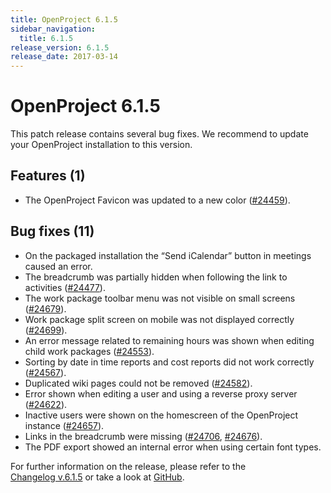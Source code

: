 ```yaml
---
title: OpenProject 6.1.5
sidebar_navigation:
  title: 6.1.5
release_version: 6.1.5
release_date: 2017-03-14
---
```


# OpenProject 6.1.5

This patch release contains several bug fixes. We recommend to update
your OpenProject installation to this version.

## Features (1)

  - The OpenProject Favicon was updated to a new color
    ([#24459](https://community.openproject.org/wp/24459)).

## Bug fixes (11)

  - On the packaged installation the “Send iCalendar” button in meetings
    caused an error.
  - The breadcrumb was partially hidden when following the link to
    activities
    ([#24477](https://community.openproject.org/wp/24477)).
  - The work package toolbar menu was not visible on small screens
    ([#24679](https://community.openproject.org/wp/24679)).
  - Work package split screen on mobile was not displayed correctly
    ([#24699](https://community.openproject.org/wp/24699)).
  - An error message related to remaining hours was shown when editing
    child work packages
    ([#24553](https://community.openproject.org/wp/24553)).
  - Sorting by date in time reports and cost reports did not work
    correctly
    ([#24567](https://community.openproject.org/wp/24567)).
  - Duplicated wiki pages could not be removed
    ([#24582](https://community.openproject.org/wp/24582)).
  - Error shown when editing a user and using a reverse proxy server
    ([#24622](https://community.openproject.org/wp/24622)).
  - Inactive users were shown on the homescreen of the OpenProject
    instance
    ([#24657](https://community.openproject.org/wp/24657)).
  - Links in the breadcrumb were missing
    ([#24706](https://community.openproject.org/wp/24706),
    [#24676](https://community.openproject.org/wp/24676)).
  - The PDF export showed an internal error when using certain font
    types.

For further information on the release, please refer to the  
[Changelog v.6.1.5](https://community.openproject.org/versions/828)
or take a look at
[GitHub](https://github.com/opf/openproject/tree/v6.1.5).


